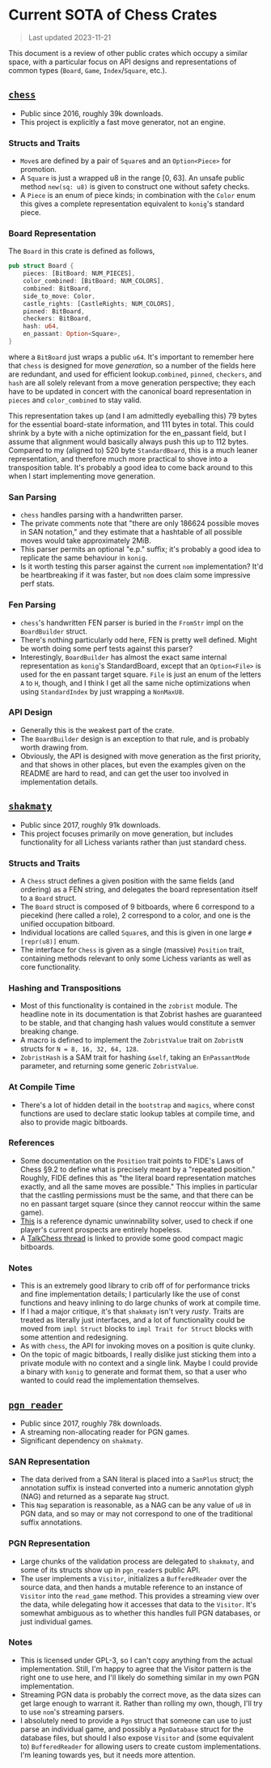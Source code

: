 # Current SOTA of Chess Crates
> Last updated 2023-11-21

This document is a review of other public crates which occupy a similar space, with a particular focus on API designs and representations of common types (`Board`, `Game`, `Index`/`Square`, etc.).

## [`chess`](https://crates.io/crates/chess)
- Public since 2016, roughly 39k downloads.
- This project is explicitly a fast move generator, not an engine.

### Structs and Traits
- `Move`s are defined by a pair of `Square`s and an `Option<Piece>` for promotion.
- A `Square` is just a wrapped u8 in the range \[0, 63\]. An unsafe public method `new(sq: u8)` is given to construct one without safety checks.
- A `Piece` is an enum of piece kinds; in combination with the `Color` enum this gives a complete representation equivalent to `konig`'s standard piece.

### Board Representation
The `Board` in this crate is defined as follows,

```rust
pub struct Board {
    pieces: [BitBoard; NUM_PIECES],
    color_combined: [BitBoard; NUM_COLORS],
    combined: BitBoard,
    side_to_move: Color,
    castle_rights: [CastleRights; NUM_COLORS],
    pinned: BitBoard,
    checkers: BitBoard,
    hash: u64,
    en_passant: Option<Square>,
}
```

where a `BitBoard` just wraps a public `u64`. It's important to remember here that `chess` is designed for move *generation*, so a number of the fields here are redundant, and used for efficient lookup.`combined`, `pinned`, `checkers`, and `hash` are all solely relevant from a move generation perspective; they each have to be updated in concert with the canonical board representation in `pieces` and `color_combined` to stay valid.

This representation takes up (and I am admittedly eyeballing this) 79 bytes for the essential board-state information, and 111 bytes in total. This could shrink by a byte with a niche optimization for the en_passant field, but I assume that alignment would basically always push this up to 112 bytes. Compared to my (aligned to) 520 byte `StandardBoard`, this is a much leaner representation, and therefore much more practical to shove into a transposition table. It's probably a good idea to come back around to this when I start implementing move generation.

### San Parsing
- `chess` handles parsing with a handwritten parser.
- The private comments note that "there are only 186624 possible moves in SAN notation," and they estimate that a hashtable of all possible moves would take approximately 2MiB.
- This parser permits an optional "e.p." suffix; it's probably a good idea to replicate the same behaviour in `konig`.
- Is it worth testing this parser against the current `nom` implementation? It'd be heartbreaking if it was faster, but `nom` does claim some impressive perf stats.

### Fen Parsing
- `chess`'s handwritten FEN parser is buried in the `FromStr` impl on the `BoardBuilder` struct.
- There's nothing particularly odd here, FEN is pretty well defined. Might be worth doing some perf tests against this parser?
- Interestingly, `BoardBuilder` has almost the exact same internal representation as `konig`'s StandardBoard, except that an `Option<File>` is used for the en passant target square. `File` is just an enum of the letters `A` to `H`, though, and I think I get all the same niche optimizations when using `StandardIndex` by just wrapping a `NonMaxU8`.

### API Design
- Generally this is the weakest part of the crate.
- The `BoardBuilder` design is an exception to that rule, and is probably worth drawing from. 
- Obviously, the API is designed with move generation as the first priority, and that shows in other places, but even the examples given on the README are hard to read, and can get the user too involved in implementation details.

## [`shakmaty`](https://crates.io/crates/shakmaty)
- Public since 2017, roughly 91k downloads.
- This project focuses primarily on move generation, but includes functionality for all Lichess variants rather than just standard chess.

### Structs and Traits
- A `Chess` struct defines a given position with the same fields (and ordering) as a FEN string, and delegates the board representation itself to a `Board` struct.
- The `Board` struct is composed of 9 bitboards, where 6 correspond to a piecekind (here called a role), 2 correspond to a color, and one is the unified occupation bitboard.
- Individual locations are called `Square`s, and this is given in one large `#[repr(u8)]` enum.
- The interface for `Chess` is given as a single (massive) `Position` trait, containing methods relevant to only some Lichess variants as well as core functionality.

### Hashing and Transpositions
- Most of this functionality is contained in the `zobrist` module. The headline note in its documentation is that Zobrist hashes are guaranteed to be stable, and that changing hash values would constitute a semver breaking change.
- A macro is defined to implement the `ZobristValue` trait on `ZobristN` structs for `N = 8, 16, 32, 64, 128`.
- `ZobristHash` is a SAM trait for hashing `&self`, taking an `EnPassantMode` parameter, and returning some generic `ZobristValue`.

### At Compile Time
- There's a lot of hidden detail in the `bootstrap` and `magics`, where const functions are used to declare static lookup tables at compile time, and also to provide magic bitboards.

### References
- Some documentation on the `Position` trait points to FIDE's Laws of Chess §9.2 to define what is precisely meant by a "repeated position." Roughly, FIDE defines this as "the literal board representation matches exactly, and all the same moves are possible." This implies in particular that the castling permissions must be the same, and that there can be no en passant target square (since they cannot reoccur within the same game).
- [This](https://chasolver.org) is a reference dynamic unwinnability solver, used to check if one player's current prospects are entirely hopeless.
- A [TalkChess thread](http://www.talkchess.com/forum3/viewtopic.php?p=727500&t=64790) is linked to provide some good compact magic bitboards.

### Notes
- This is an extremely good library to crib off of for performance tricks and fine implementation details; I particularly like the use of const functions and heavy inlining to do large chunks of work at compile time.
- If I had a major critique, it's that `shakmaty` isn't very *rusty*. Traits are treated as literally just interfaces, and a lot of functionality could be moved from `impl Struct` blocks to `impl Trait for Struct` blocks with some attention and redesigning.
- As with `chess`, the API for invoking moves on a position is quite clunky.
- On the topic of magic bitboards, I really dislike just sticking them into a private module with no context and a single link. Maybe I could provide a binary with `konig` to generate and format them, so that a user who wanted to could read the implementation themselves.

## [`pgn_reader`](https://crates.io/crates/pgn-reader)
- Public since 2017, roughly 78k downloads.
- A streaming non-allocating reader for PGN games.
- Significant dependency on `shakmaty`.

### SAN Representation
- The data derived from a SAN literal is placed into a `SanPlus` struct; the annotation suffix is instead converted into a numeric annotation glyph (NAG) and returned as a separate `Nag` struct.
- This `Nag` separation is reasonable, as a NAG can be any value of `u8` in PGN data, and so may or may not correspond to one of the traditional suffix annotations.

### PGN Representation
- Large chunks of the validation process are delegated to `shakmaty`, and some of its structs show up in `pgn_reader`s public API.
- The user implements a `Visitor`, initializes a `BufferedReader` over the source data, and then hands a mutable reference to an instance of `Visitor` into the `read_game` method. This provides a streaming view over the data, while delegating how it accesses that data to the `Visitor`. It's somewhat ambiguous as to whether this handles full PGN databases, or just individual games.

### Notes
- This is licensed under GPL-3, so I can't copy anything from the actual implementation. Still, I'm happy to agree that the Visitor pattern is the right one to use here, and I'll likely do something similar in my own PGN implementation.
- Streaming PGN data is probably the correct move, as the data sizes can get large enough to warrant it. Rather than rolling my own, though, I'll try to use `nom`'s streaming parsers.
- I absolutely need to provide a `Pgn` struct that someone can use to just parse an individual game, and possibly a `PgnDatabase` struct for the database files, but should I also expose `Visitor` and (some equivalent to) `BufferedReader` for allowing users to create custom implementations. I'm leaning towards yes, but it needs more attention.
